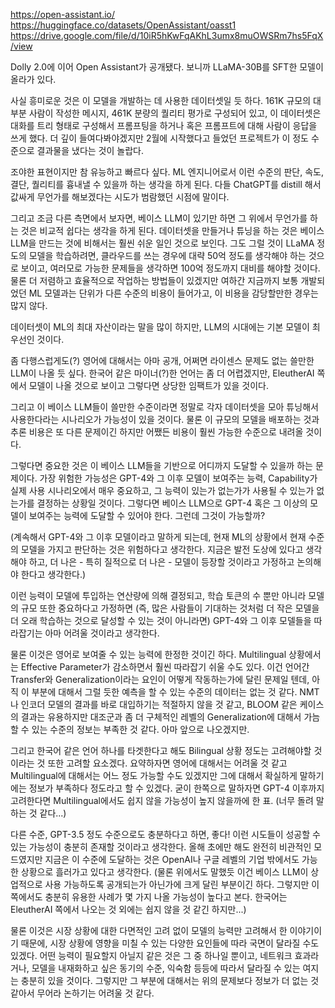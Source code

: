 https://open-assistant.io/
https://huggingface.co/datasets/OpenAssistant/oasst1
https://drive.google.com/file/d/10iR5hKwFqAKhL3umx8muOWSRm7hs5FqX/view

Dolly 2.0에 이어 Open Assistant가 공개됐다. 보니까 LLaMA-30B를 SFT한 모델이 올라가 있다.

사실 흥미로운 것은 이 모델을 개발하는 데 사용한 데이터셋일 듯 하다. 161K 규모의 대부분 사람이 작성한 메시지, 461K 분량의 퀄리티 평가로 구성되어 있고, 이 데이터셋은 대화를 트리 형태로 구성해서 프롬프팅을 하거나 혹은 프롬프트에 대해 사람이 응답을 쓰게 했다. 더 깊이 들여다봐야겠지만 2월에 시작했다고 들었던 프로젝트가 이 정도 수준으로 결과물을 냈다는 것이 놀랍다.

조야한 표현이지만 참 유능하고 빠르다 싶다. ML 엔지니어로서 이런 수준의 판단, 속도, 결단, 퀄리티를 흉내낼 수 있을까 하는 생각을 하게 된다. 다들 ChatGPT를 distill 해서 값싸게 무언가를 해보겠다는 시도가 범람했던 시점에 말이다.

그리고 조금 다른 측면에서 보자면, 베이스 LLM이 있기만 하면 그 위에서 무언가를 하는 것은 비교적 쉽다는 생각을 하게 된다. 데이터셋을 만들거나 튜닝을 하는 것은 베이스 LLM을 만드는 것에 비해서는 훨씬 쉬운 일인 것으로 보인다. 그도 그럴 것이 LLaMA 정도의 모델을 학습하려면, 클라우드를 쓰는 경우에 대략 50억 정도를 생각해야 하는 것으로 보이고, 여러모로 가능한 문제들을 생각하면 100억 정도까지 대비를 해야할 것이다. 물론 더 저렴하고 효율적으로 작업하는 방법들이 있겠지만 여하간 지금까지 보통 개발되었던 ML 모델과는 단위가 다른 수준의 비용이 들어가고, 이 비용을 감당할만한 경우는 많지 않다.

데이터셋이 ML의 최대 자산이라는 말을 많이 하지만, LLM의 시대에는 기본 모델이 최우선인 것이다.

좀 다행스럽게도(?) 영어에 대해서는 아마 공개, 어쩌면 라이센스 문제도 없는 쓸만한 LLM이 나올 듯 싶다. 한국어 같은 마이너(?)한 언어는 좀 더 어렵겠지만, EleutherAI 쪽에서 모델이 나올 것으로 보이고 그렇다면 상당한 임팩트가 있을 것이다.

그리고 이 베이스 LLM들이 쓸만한 수준이라면 정말로 각자 데이터셋을 모아 튜닝해서 사용한다라는 시나리오가 가능성이 있을 것이다. 물론 이 규모의 모델을 배포하는 것과 추론 비용은 또 다른 문제이긴 하지만 어쨌든 비용이 훨씬 가능한 수준으로 내려올 것이다.

그렇다면 중요한 것은 이 베이스 LLM들을 기반으로 어디까지 도달할 수 있을까 하는 문제이다. 가장 위험한 가능성은 GPT-4와 그 이후 모델이 보여주는 능력, Capability가 실제 사용 시나리오에서 매우 중요하고, 그 능력이 있는가 없는가가 사용될 수 있는가 없는가를 결정하는 상황일 것이다. 그렇다면 베이스 LLM으로 GPT-4 혹은 그 이상의 모델이 보여주는 능력에 도달할 수 있어야 한다. 그런데 그것이 가능할까?

(계속해서 GPT-4와 그 이후 모델이라고 말하게 되는데, 현재 ML의 상황에서 현재 수준의 모델을 가지고 판단하는 것은 위험하다고 생각한다. 지금은 발전 도상에 있다고 생각해야 하고, 더 나은 - 특히 질적으로 더 나은 - 모델이 등장할 것이라고 가정하고 논의해야 한다고 생각한다.)

이런 능력이 모델에 투입하는 연산량에 의해 결정되고, 학습 토큰의 수 뿐만 아니라 모델의 규모 또한 중요하다고 가정하면 (즉, 많은 사람들이 기대하는 것처럼 더 작은 모델을 더 오래 학습하는 것으로 달성할 수 있는 것이 아니라면) GPT-4와 그 이후 모델들을 따라잡기는 아마 어려울 것이라고 생각한다.

물론 이것은 영어로 보여줄 수 있는 능력에 한정한 것이긴 하다. Multilingual 상황에서는 Effective Parameter가 감소하면서 훨씬 따라잡기 쉬울 수도 있다. 이건 언어간 Transfer와 Generalization이라는 요인이 어떻게 작동하는가에 달린 문제일 텐데, 아직 이 부분에 대해서 그럴 듯한 예측을 할 수 있는 수준의 데이터는 없는 것 같다. NMT나 인코더 모델의 결과를 바로 대입하기는 적절하지 않을 것 같고, BLOOM 같은 케이스의 결과는 유용하지만 대조군과 좀 더 구체적인 레벨의 Generalization에 대해서 가늠할 수 있는 수준의 정보는 부족한 것 같다. 아마 앞으로 나오겠지만.

그리고 한국어 같은 언어 하나를 타겟한다고 해도 Bilingual 상황 정도는 고려해야할 것이라는 것 또한 고려할 요소겠다. 요약하자면 영어에 대해서는 어려울 것 같고 Multilingual에 대해서는 어느 정도 가능할 수도 있겠지만 그에 대해서 확실하게 말하기에는 정보가 부족하다 정도라고 할 수 있겠다. 굳이 한쪽으로 말하자면 GPT-4 이후까지 고려한다면 Multilingual에서도 쉽지 않을 가능성이 높지 않을까에 한 표. (너무 돌려 말하는 것 같다...)

다른 수준, GPT-3.5 정도 수준으로도 충분하다고 하면, 좋다! 이런 시도들이 성공할 수 있는 가능성이 충분히 존재할 것이라고 생각한다. 올해 초에만 해도 완전히 비관적인 모드였지만 지금은 이 수준에 도달하는 것은 OpenAI나 구글 레벨의 기업 밖에서도 가능한 상황으로 흘러가고 있다고 생각한다. (물론 위에서도 말했듯 이건 베이스 LLM이 상업적으로 사용 가능하도록 공개되는가 아닌가에 크게 달린 부분이긴 하다. 그렇지만 이쪽에서도 충분히 유용한 사례가 몇 가지 나올 가능성이 높다고 본다. 한국어는 EleutherAI 쪽에서 나오는 것 외에는 쉽지 않을 것 같긴 하지만...)

물론 이것은 시장 상황에 대한 다면적인 고려 없이 모델의 능력만 고려해서 한 이야기이기 때문에, 시장 상황에 영향을 미칠 수 있는 다양한 요인들에 따라 국면이 달라질 수도 있겠다. 어떤 능력이 필요할지 아닐지 같은 것은 그 중 하나일 뿐이고, 네트워크 효과라거나, 모델을 내재화하고 싶은 동기의 수준, 익숙함 등등에 따라서 달라질 수 있는 여지는 충분히 있을 것이다. 그렇지만 그 부분에 대해서는 위의 문제보다 정보가 더 없는 것 같아서 무어라 논하기는 어려울 것 같다.